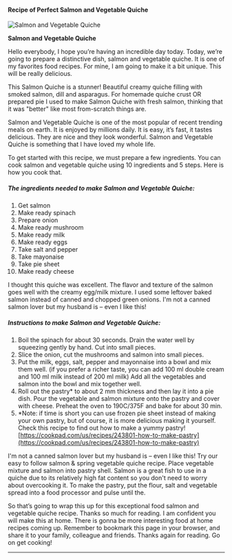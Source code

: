             

#### Recipe of Perfect Salmon and Vegetable Quiche

![Salmon and Vegetable Quiche](https://img-global.cpcdn.com/recipes/2448343_b1325b232bd40aa7/751x532cq70/salmon-and-vegetable-quiche-recipe-main-photo.jpg)

**Salmon and Vegetable Quiche**

Hello everybody, I hope you’re having an incredible day today. Today, we’re going to prepare a distinctive dish, salmon and vegetable quiche. It is one of my favorites food recipes. For mine, I am going to make it a bit unique. This will be really delicious.

This Salmon Quiche is a stunner! Beautiful creamy quiche filling with smoked salmon, dill and asparagus. For homemade quiche crust OR prepared pie I used to make Salmon Quiche with fresh salmon, thinking that it was "better" like most from-scratch things are.

Salmon and Vegetable Quiche is one of the most popular of recent trending meals on earth. It is enjoyed by millions daily. It is easy, it’s fast, it tastes delicious. They are nice and they look wonderful. Salmon and Vegetable Quiche is something that I have loved my whole life.

To get started with this recipe, we must prepare a few ingredients. You can cook salmon and vegetable quiche using 10 ingredients and 5 steps. Here is how you cook that.

##### The ingredients needed to make Salmon and Vegetable Quiche:

1.  Get salmon
2.  Make ready spinach
3.  Prepare onion
4.  Make ready mushroom
5.  Make ready milk
6.  Make ready eggs
7.  Take salt and pepper
8.  Take mayonaise
9.  Take pie sheet
10.  Make ready cheese

I thought this quiche was excellent. The flavor and texture of the salmon goes well with the creamy egg/milk mixture. I used some leftover baked salmon instead of canned and chopped green onions. I'm not a canned salmon lover but my husband is – even I like this!

##### Instructions to make Salmon and Vegetable Quiche:

1.  Boil the spinach for about 30 seconds. Drain the water well by squeezing gently by hand. Cut into small pieces.
2.  Slice the onion, cut the mushrooms and salmon into small pieces.
3.  Put the milk, eggs, salt, pepper and mayonnaise into a bowl and mix them well. (if you prefer a richer taste, you can add 100 ml double cream and 100 ml milk instead of 200 ml milk) Add all the vegetables and salmon into the bowl and mix together well.
4.  Roll out the pastry\* to about 2 mm thickness and then lay it into a pie dish. Pour the vegetable and salmon mixture onto the pastry and cover with cheese. Preheat the oven to 190C/375F and bake for about 30 min.
5.  \*Note: if time is short you can use frozen pie sheet instead of making your own pastry, but of course, it is more delicious making it yourself. Check this recipe to find out how to make a yummy pastry! [https://cookpad.com/us/recipes/243801-how-to-make-pastry](https://cookpad.com/us/recipes/243801-how-to-make-pastry)

I'm not a canned salmon lover but my husband is – even I like this! Try our easy to follow salmon & spring vegetable quiche recipe. Place vegetable mixture and salmon into pastry shell. Salmon is a great fish to use in a quiche due to its relatively high fat content so you don't need to worry about overcooking it. To make the pastry, put the flour, salt and vegetable spread into a food processor and pulse until the.

So that’s going to wrap this up for this exceptional food salmon and vegetable quiche recipe. Thanks so much for reading. I am confident you will make this at home. There is gonna be more interesting food at home recipes coming up. Remember to bookmark this page in your browser, and share it to your family, colleague and friends. Thanks again for reading. Go on get cooking!

* * *